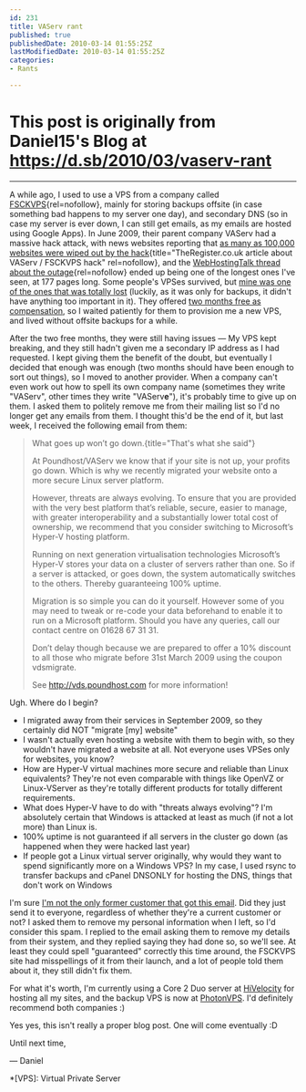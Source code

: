 ```yaml
---
id: 231
title: VAServ rant
published: true
publishedDate: 2010-03-14 01:55:25Z
lastModifiedDate: 2010-03-14 01:55:25Z
categories:
- Rants

---
```


# This post is originally from Daniel15's Blog at https://d.sb/2010/03/vaserv-rant

---

A while ago, I used to use a VPS from a company called [FSCKVPS](http://fsckvps.com){rel=nofollow}, mainly for storing backups offsite (in case something bad happens to my server one day), and secondary DNS (so in case my server is ever down, I can still get emails, as my emails are hosted using Google Apps). In June 2009, their parent company VAServ had a massive hack attack, with news websites reporting that [as many as 100,000 websites were wiped out by the hack](http://www.theregister.co.uk/2009/06/08/webhost_attack/){title="TheRegister.co.uk article about VAServ / FSCKVPS hack" rel=nofollow}, and the [WebHostingTalk thread about the outage](http://www.webhostingtalk.com/showthread.php?t=867100){rel=nofollow} ended up being one of the longest ones I've seen, at 177 pages long. Some people's VPSes survived, but [mine was one of the ones that was totally lost](http://www.webhostingtalk.com/showpost.php?p=6223507&postcount=562) (luckily, as it was only for backups, it didn't have anything too important in it). They offered [two months free as compensation](http://www.webhostingtalk.com/showpost.php?p=6227951&postcount=1792), so I waited patiently for them to provision me a new VPS, and lived without offsite backups for a while.

After the two free months, they were still having issues — My VPS kept breaking, and they still hadn't given me a secondary IP address as I had requested. I kept giving them the benefit of the doubt, but eventually I decided that enough was enough (two months should have been enough to sort out things), so I moved to another provider. When a company can't even work out how to spell its own company name (sometimes they write "VAServ", other times they write "VAServ**e**"), it's probably time to give up on them. I asked them to politely remove me from their mailing list so I'd no longer get any emails from them. I thought this'd be the end of it, but last week, I received the following email from them:

> What goes up won’t go down.{title="That's what she said"}
> 
> At Poundhost/VAServ we know that if your site is not up, your profits go down. Which is why we recently migrated your website onto a more secure Linux server platform.
> 
> However, threats are always evolving. To ensure that you are provided with the very best platform that’s reliable, secure, easier to manage, with greater interoperability and a substantially lower total cost of ownership, we recommend that you consider switching to Microsoft’s Hyper-V hosting platform.
> 
> Running on next generation virtualisation technologies Microsoft’s Hyper-V stores your data on a cluster of servers rather than one. So if a server is attacked, or goes down, the system automatically switches to the others. Thereby guaranteeing 100% uptime.
> 
> Migration is so simple you can do it yourself. However some of you may need to tweak or re-code your data beforehand to enable it to run on a Microsoft platform. Should you have any queries, call our contact centre on 01628 67 31 31.
> 
> Don’t delay though because we are prepared to offer a 10% discount to all those who migrate before 31st March 2009 using the coupon vdsmigrate.
> 
> See http://vds.poundhost.com for more information!

Ugh. Where do I begin?

* I migrated away from their services in September 2009, so they certainly did NOT "migrate [my] website"
* I wasn't actually even hosting a website with them to begin with, so they wouldn't have migrated a website at all. Not everyone uses VPSes only for websites, you know?
* How are Hyper-V virtual machines more secure and reliable than Linux equivalents? They're not even comparable with things like OpenVZ or Linux-VServer as they're totally different products for totally different requirements.
* What does Hyper-V have to do with "threats always evolving"? I'm absolutely certain that Windows is attacked at least as much (if not a lot more) than Linux is.
* 100% uptime is not guaranteed if all servers in the cluster go down (as happened when they were hacked last year)
* If people got a Linux virtual server originally, why would they want to spend significantly more on a Windows VPS? In my case, I used rsync to transfer backups and cPanel DNSONLY for hosting the DNS, things that don't work on Windows

I'm sure [I'm not the only former customer that got this email](http://blog.ergatides.com/linux/vaserve-at-it-again/). Did they just send it to everyone, regardless of whether they're a current customer or not? I asked them to remove my personal information when I left, so I'd consider this spam. I replied to the email asking them to remove my details from their system, and they replied saying they had done so, so we'll see. At least they could spell "guaranteed" correctly this time around, the FSCKVPS site had misspellings of it from their launch, and a lot of people told them about it, they still didn't fix them.

For what it's worth, I'm currently using a Core 2 Duo server at [HiVelocity](http://hivelocity.net/) for hosting all my sites, and the backup VPS is now at [PhotonVPS](http://photonvps.com/). I'd definitely recommend both companies :)

Yes yes, this isn't really a proper blog post. One will come eventually :D

Until next time,  

— Daniel

*[VPS]: Virtual Private Server
